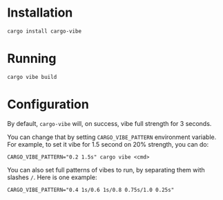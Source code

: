 # Installation

```shell
cargo install cargo-vibe
```

# Running

```shell
cargo vibe build
```

# Configuration

By default, `cargo-vibe` will, on success, vibe full strength for 3 seconds.

You can change that by setting `CARGO_VIBE_PATTERN` environment variable. For
example, to set it vibe for 1.5 second on 20% strength, you can do:

```shell
CARGO_VIBE_PATTERN="0.2 1.5s" cargo vibe <cmd>
```

You can also set full patterns of vibes to run, by separating them with slashes
`/`. Here is one example:

```
CARGO_VIBE_PATTERN="0.4 1s/0.6 1s/0.8 0.75s/1.0 0.25s"
```
